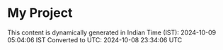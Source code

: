 # My Project

This content is dynamically generated in Indian Time (IST): 2024-10-09 05:04:06 IST
Converted to UTC: 2024-10-08 23:34:06 UTC
